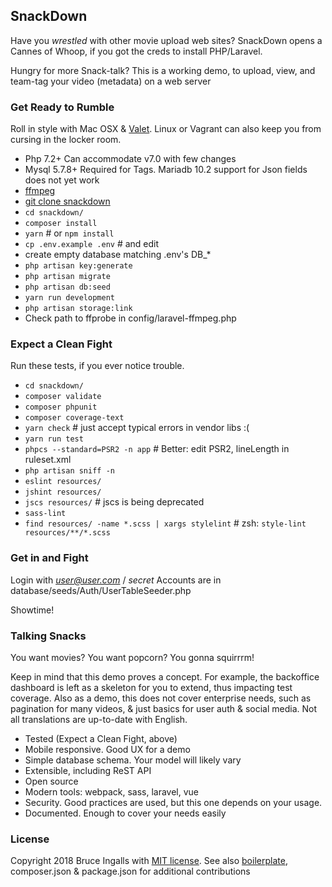 ## SnackDown
Have you _wrestled_ with other movie upload web sites?
SnackDown opens a Cannes of Whoop, if you got the creds to install
PHP/Laravel.

Hungry for more Snack-talk? This is a working demo, to upload, view, 
and team-tag your video (metadata) on a web server 

### Get Ready to Rumble
Roll in style with Mac OSX & [Valet](https://laravel.com/docs/master/valet).
Linux or Vagrant can also keep you from cursing in the locker room.

* Php 7.2+      Can accommodate v7.0 with few changes
* Mysql 5.7.8+  Required for Tags. Mariadb 10.2 support for Json fields does not yet work
* [ffmpeg](https://ffmpeg.org/)
* [git clone snackdown](https://github.com/bingalls/snackdown)
* `cd snackdown/`
* `composer install`
* `yarn`      # or `npm install`
* `cp .env.example .env` # and edit
* create empty database matching .env's DB_*
* `php artisan key:generate`
* `php artisan migrate`
* `php artisan db:seed`
* `yarn run development`
* `php artisan storage:link`
* Check path to ffprobe in config/laravel-ffmpeg.php

### Expect a Clean Fight
Run these tests, if you ever notice trouble.
* `cd snackdown/`
* `composer validate`
* `composer phpunit`
* `composer coverage-text`
* `yarn check`        # just accept typical errors in vendor libs :(
* `yarn run test`
* `phpcs --standard=PSR2 -n app`  # Better: edit PSR2, lineLength in ruleset.xml
* `php artisan sniff -n`
* `eslint resources/`
* `jshint resources/`
* `jscs resources/`      # jscs is being deprecated
* `sass-lint`
* `find resources/ -name *.scss | xargs stylelint` # zsh: `style-lint resources/**/*.scss`

### Get in and Fight
Login with *user@user.com* / *secret*
Accounts are in database/seeds/Auth/UserTableSeeder.php

Showtime!

### Talking Snacks
You want movies? You want popcorn? You gonna squirrrm!

Keep in mind that this demo proves a concept. For example, the 
backoffice dashboard is left as a skeleton for you to extend, thus 
impacting test coverage. Also as a demo, this does not cover enterprise
needs, such as pagination for many videos, & just basics for user auth
 & social media.
 Not all translations are up-to-date with English.

* Tested (Expect a Clean Fight, above)
* Mobile responsive. Good UX for a demo
* Simple database schema. Your model will likely vary
* Extensible, including ReST API
* Open source
* Modern tools: webpack, sass, laravel, vue
* Security. Good practices are used, but this one depends on your usage.
* Documented. Enough to cover your needs easily

### License
Copyright 2018 Bruce Ingalls with [MIT license](http://www.mit-license.org).
See also [boilerplate](http://laravel-boilerplate.com/), composer.json & 
package.json for additional contributions 
